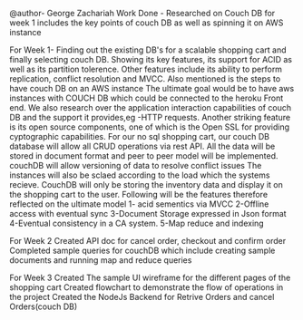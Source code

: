 @author- George  Zachariah
Work Done - Researched on Couch DB for week 1
includes the key points of couch DB as well as spinning it on AWS instance 

For Week 1-
Finding out the existing DB's for a scalable shopping cart and finally selecting couch DB.
Showing its key features, its support for ACID as well as its partition tolerence.
Other features include its ability to perform replication, conflict resolution and MVCC.
Also mentioned is the steps to have couch DB on an AWS instance
The ultimate goal would be to have aws instances with COUCH DB which could be connected to the heroku Front end.
We also research over the application interaction capabilities of couch DB and the support it provides,eg -HTTP requests.
Another striking feature is its open source components, one of which is the Open SSL for providing cyptographic capabilities.
For our no sql shopping cart, our couch DB database will allow all CRUD operations via rest API.
All the data will be stored in document format and peer to peer model will be implemented.
couchDB will allow versioning of data to resolve conflict issues 
The instances will also be sclaed according to the load which the systems recieve.
CouchDB will only be storing the inventory data and display it on the shopping cart to the user.
Following will be the features therefore reflected on the ultimate model
1- acid sementics via MVCC
2-Offline access with eventual sync
3-Document Storage expressed in Json format
4-Eventual consistency in a CA system.
5-Map reduce and indexing

For Week 2
Created API doc for cancel order, checkout and confirm order 
Completed sample queries for couchDB which include creating sample documents and running map and reduce queries

For Week 3
Created The sample UI wireframe for the different pages of the shopping cart
Created flowchart to demonstrate the flow of operations in the project
Created the NodeJs Backend for Retrive Orders and cancel Orders(couch DB) 
